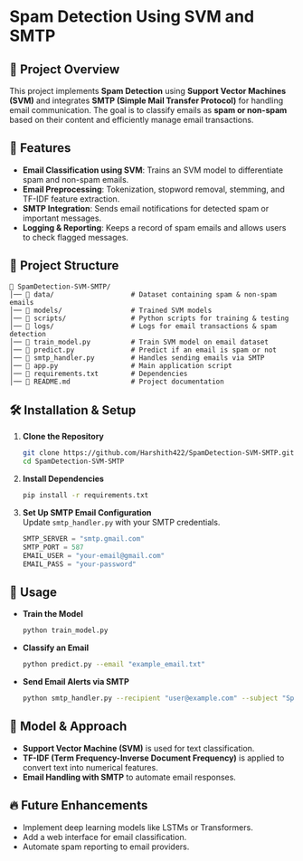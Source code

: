 # Spam Detection Using SVM and SMTP

## 📌 Project Overview
This project implements **Spam Detection** using **Support Vector Machines (SVM)** and integrates **SMTP (Simple Mail Transfer Protocol)** for handling email communication. The goal is to classify emails as **spam or non-spam** based on their content and efficiently manage email transactions.

## 🚀 Features
- **Email Classification using SVM**: Trains an SVM model to differentiate spam and non-spam emails.
- **Email Preprocessing**: Tokenization, stopword removal, stemming, and TF-IDF feature extraction.
- **SMTP Integration**: Sends email notifications for detected spam or important messages.
- **Logging & Reporting**: Keeps a record of spam emails and allows users to check flagged messages.

## 📂 Project Structure
```
📁 SpamDetection-SVM-SMTP/
│── 📂 data/                   # Dataset containing spam & non-spam emails
│── 📂 models/                 # Trained SVM models
│── 📂 scripts/                # Python scripts for training & testing
│── 📂 logs/                   # Logs for email transactions & spam detection
│── 📜 train_model.py          # Train SVM model on email dataset
│── 📜 predict.py              # Predict if an email is spam or not
│── 📜 smtp_handler.py         # Handles sending emails via SMTP
│── 📜 app.py                  # Main application script
│── 📜 requirements.txt        # Dependencies
│── 📜 README.md               # Project documentation
```

## 🛠 Installation & Setup
1. **Clone the Repository**  
   ```bash
   git clone https://github.com/Harshith422/SpamDetection-SVM-SMTP.git
   cd SpamDetection-SVM-SMTP
   ```
2. **Install Dependencies**  
   ```bash
   pip install -r requirements.txt
   ```
3. **Set Up SMTP Email Configuration**  
   Update `smtp_handler.py` with your SMTP credentials.
   ```python
   SMTP_SERVER = "smtp.gmail.com"
   SMTP_PORT = 587
   EMAIL_USER = "your-email@gmail.com"
   EMAIL_PASS = "your-password"
   ```

## 🎯 Usage
- **Train the Model**  
  ```bash
  python train_model.py
  ```
- **Classify an Email**  
  ```bash
  python predict.py --email "example_email.txt"
  ```
- **Send Email Alerts via SMTP**  
  ```bash
  python smtp_handler.py --recipient "user@example.com" --subject "Spam Alert" --message "Spam detected!"
  ```

## 🧠 Model & Approach
- **Support Vector Machine (SVM)** is used for text classification.
- **TF-IDF (Term Frequency-Inverse Document Frequency)** is applied to convert text into numerical features.
- **Email Handling with SMTP** to automate email responses.

## 🔥 Future Enhancements
- Implement deep learning models like LSTMs or Transformers.
- Add a web interface for email classification.
- Automate spam reporting to email providers.
